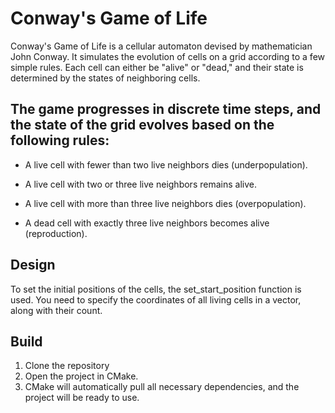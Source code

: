 # Conway's Game of Life
Conway's Game of Life is a cellular automaton devised by mathematician John Conway. It simulates the evolution of cells on a grid according to a few simple rules. Each cell can either be "alive" or "dead," and their state is determined by the states of neighboring cells.

## The game progresses in discrete time steps, and the state of the grid evolves based on the following rules:

- A live cell with fewer than two live neighbors dies (underpopulation).  

- A live cell with two or three live neighbors remains alive.  

- A live cell with more than three live neighbors dies (overpopulation).  

- A dead cell with exactly three live neighbors becomes alive (reproduction).  

## Design
To set the initial positions of the cells, the set_start_position function is used. You need to specify the coordinates of all living cells in a vector, along with their count.  

## Build
1. Clone the repository  
2. Open the project in CMake.  
3. CMake will automatically pull all necessary dependencies, and the project will be ready to use.  
